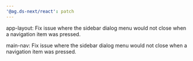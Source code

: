 ```yaml
---
'@ag.ds-next/react': patch
---
```


app-layout: Fix issue where the sidebar dialog menu would not close when a navigation item was pressed.

main-nav: Fix issue where the sidebar dialog menu would not close when a navigation item was pressed.
